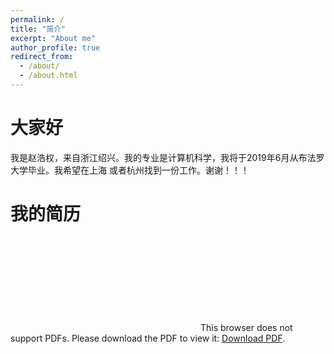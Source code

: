 ```yaml
---
permalink: /
title: "简介"
excerpt: "About me"
author_profile: true
redirect_from: 
  - /about/
  - /about.html
---
```


大家好
======
我是赵浩权，来自浙江绍兴。我的专业是计算机科学，我将于2019年6月从布法罗大学毕业。我希望在上海
或者杭州找到一份工作。谢谢！！！

我的简历
======
<object data="https://zhaosec.github.io/files/Haoquan Zhao.pdf" type="application/pdf" width="700px" height="700px">
    <embed src="https://zhaosec.github.io/files/Haoquan Zhao.pdf">
        This browser does not support PDFs. Please download the PDF to view it: <a href="https://zhaosec.github.io/files/Haoquan Zhao.pdf">Download PDF</a>.</p>
    </embed>
</object>